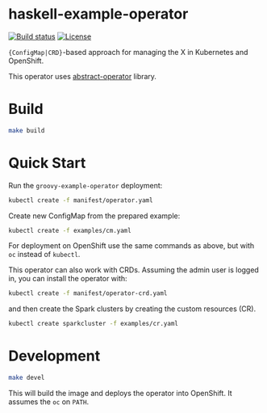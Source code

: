# haskell-example-operator

[![Build status](https://travis-ci.org/radanalyticsio/spark-operator.svg?branch=master)](https://travis-ci.org/radanalyticsio/spark-operator)
[![License](https://img.shields.io/badge/license-Apache--2.0-blue.svg)](http://www.apache.org/licenses/LICENSE-2.0)

`{ConfigMap|CRD}`-based approach for managing the X in Kubernetes and OpenShift.

This operator uses [abstract-operator](https://github.com/jvm-operators/abstract-operator) library.

# Build

```bash
make build
```

# Quick Start

Run the `groovy-example-operator` deployment:
```bash
kubectl create -f manifest/operator.yaml
```

Create new ConfigMap from the prepared example:

```bash
kubectl create -f examples/cm.yaml
```


For deployment on OpenShift use the same commands as above, but with `oc` instead of `kubectl`.


This operator can also work with CRDs. Assuming the admin user is logged in, you can install the operator with:

```bash
kubectl create -f manifest/operator-crd.yaml
```

and then create the Spark clusters by creating the custom resources (CR).

```bash
kubectl create sparkcluster -f examples/cr.yaml
```

# Development

```bash
make devel
```

This will build the image and deploys the operator into OpenShift. It assumes the `oc` on `PATH`.